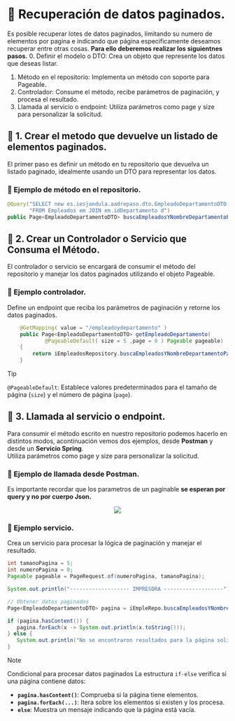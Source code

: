 # 📌 Recuperación de datos paginados.
Es posible recuperar lotes de datos paginados, limitando su numero de elementos por pagina e indicando que página especificamente deseamos recuperar entre otras cosas.
**Para ello deberemos realizar los siguientnes pasos.**
0. Definir el modelo o DTO: Crea un objeto que represente los datos que deseas listar.
1. Método en el repositorio: Implementa un método con soporte para Pageable.
2. Controlador: Consume el método, recibe parámetros de paginación, y procesa el resultado.
3. Llamada al servicio o endpoint: Utiliza parámetros como page y size para personalizar la solicitud.
  
## 🔸 1. Crear el metodo que devuelve un listado de elementos paginados.
El primer paso es definir un método en tu repositorio que devuelva un listado paginado, idealmente usando un DTO para representar los datos.   
    
### 🧮 Ejemplo de método en el repositorio.
```java
@Query("SELECT new es.iesjandula.aadrepaso.dto.EmpleadoDepartamentoDTO(em.nombre, d.nombreDepartamento) " +
       "FROM Empleados em JOIN em.idDepartamento d")
public Page<EmpleadoDepartamentoDTO> buscaEmpleadosYNombreDepartamentoPaginados(Pageable pageable);

```

## 🔸 2. Crear un Controlador o Servicio que Consuma el Método.
El controlador o servicio se encargará de consumir el método del repositorio y manejar los datos paginados utilizando el objeto Pageable.    
    
### 🧮 Ejemplo controlador.
Define un endpoint que reciba los parámetros de paginación y retorne los datos paginados.
```java
	@GetMapping( value = "/empleadoydepartamento" )
	public Page<EmpleadoDepartamentoDTO> getEmpleadoDepartamento( 
			@PageableDefault( size = 5 ,page = 0 ) Pageable pageable)  
	{
		return iEmpleadosRepository.buscaEmpleadosYNombreDepartamentoPaginados( pageable );
	}
```

>[!Tip]
>`@PageableDefault`: Establece valores predeterminados para el tamaño de página (`size`) y el número de página (`page`).


## 🔸 3. Llamada al servicio o endpoint. 
Para consumir el método escrito en nuestro repositorio podemos hacerlo en distintos modos, acontinuación vemos dos ejemplos, desde **Postman** y desde un **Servicio Spring**.     
Utiliza parámetros como page y size para personalizar la solicitud.
    
### 🧮 Ejemplo de llamada desde Postman.    
Es importante recordar que los parametros de un paginable **se esperan por query y no por cuerpo Json.**
    
<p align="center">
	<img align="center" src="https://github.com/user-attachments/assets/b3ec2bc9-ec9c-4d97-92f6-a7dd14b1b16a">
</p>



 ### 🧮 Ejemplo servicio.
 Crea un servicio para procesar la lógica de paginación y manejar el resultado.   
 ```java
int tamanoPagina = 5;
int numeroPagina = 0;
Pageable pageable = PageRequest.of(numeroPagina, tamanoPagina);

System.out.println("------------------- IMPRESORA -------------------");

// Obtener datos paginados
Page<EmpleadoDepartamentoDTO> pagina = iEmpleRepo.buscaEmpleadosYNombreDepartamentoPaginados(pageable);

if (pagina.hasContent()) {
    pagina.forEach(x -> System.out.println(x.toString()));
} else {
    System.out.println("No se encontraron resultados para la página solicitada.");
}
```

>[!NOTE]
>Condicional para procesar datos paginados
> La estructura `if-else` verifica si una página contiene datos:
> - **`pagina.hasContent()`**: Comprueba si la página tiene elementos.
> - **`pagina.forEach(...)`**: Itera sobre los elementos si existen y los procesa.
> - **`else`**: Muestra un mensaje indicando que la página está vacía.
